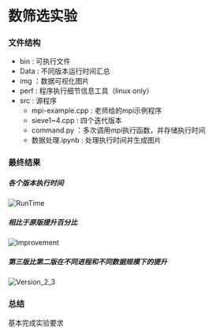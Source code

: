 # 数筛选实验

### 文件结构

- bin : 可执行文件
- Data : 不同版本运行时间汇总
- img ：数据可视化图片
- perf : 程序执行细节信息工具（linux only）
- src : 源程序
  -  mpi-example.cpp : 老师给的mpi示例程序
  - sieve1~4.cpp : 四个迭代版本
  - command.py ：多次调用mpi执行函数，并存储执行时间
  - 数据处理.ipynb : 处理执行时间并生成图片

### 最终结果

##### 各个版本执行时间

![RunTime](C:\Users\30249\mpi-exp\img\RunTime.png)

##### 相比于原版提升百分比

![Improvement](C:\Users\30249\mpi-exp\img\Improvement.png)

##### 第三版比第二版在不同进程和不同数据规模下的提升

![Version_2_3](C:\Users\30249\mpi-exp\img\Version_2_3.png)

### 总结

基本完成实验要求